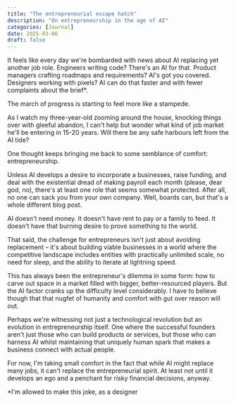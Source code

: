 ```yaml
---
title: "The entrepreneurial escape hatch"
description: "On entrepreneurship in the age of AI"
categories: [Journal]
date: 2025-03-06
draft: false
---
```


It feels like every day we're bombarded with news about AI replacing yet another job role. Engineers writing code? There's an AI for that. Product managers crafting roadmaps and requirements? AI's got you covered. Designers working with pixels? AI can do that faster and with fewer complaints about the brief*.

The march of progress is starting to feel more like a stampede.

As I watch my three-year-old zooming around the house, knocking things over with gleeful abandon, I can't help but wonder what kind of job market he'll be entering in 15-20 years. Will there be any safe harbours left from the AI tide?

One thought keeps bringing me back to some semblance of comfort: entrepreneurship.

Unless AI develops a desire to incorporate a businesses, raise funding, and deal with the existential dread of making payroll each month (please, dear god, no), there's at least one role that seems somewhat protected. After all, no one can sack you from your own company. Well, boards can, but that's a whole different blog post.

AI doesn't need money. It doesn't have rent to pay or a family to feed. It doesn't have that burning desire to prove something to the world.

That said, the challenge for entrepreneurs isn't just about avoiding replacement – it's about building viable businesses in a world where the competitive landscape includes entities with practically unlimited scale, no need for sleep, and the ability to iterate at lightning speed.

This has always been the entrepreneur's dilemma in some form: how to carve out space in a market filled with bigger, better-resourced players. But the AI factor cranks up the difficulty level considerably. I have to believe though that that nugfet of humanity and comfort with gut over reason will out.

Perhaps we're witnessing not just a technological revolution but an evolution in entrepreneurship itself. One where the successful founders aren't just those who can build products or services, but those who can harness AI whilst maintaining that uniquely human spark that makes a business connect with actual people.

For now, I'm taking small comfort in the fact that while AI might replace many jobs, it can't replace the entrepreneurial spirit. At least not until it develops an ego and a penchant for risky financial decisions, anyway.


*I'm allowed to make this joke, as a designer